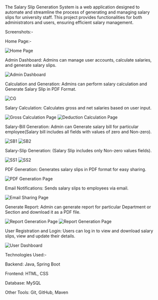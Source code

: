 The Salary Slip Generation System is a web application designed to automate and streamline the process of generating and managing salary slips for university staff. This project provides functionalities for both administrators and users, ensuring efficient salary management.

Screenshots:-

Home Page:-

![Home Page](HomePage.jpeg)

Admin Dashboard: Admins can manage user accounts, calculate salaries, and generate salary slips.

![Admin Dashboard](AdminPage.jpeg)

Calculation and Generation: Admins can perform salary calculation and Generate Salary Slip in PDF Format.

![CG](CG.jpeg)

Salary Calculation: Calculates gross and net salaries based on user input.

![Gross Calculation Page](GrossCalculation.png)
![Deduction Calculation Page](DeductionCalculation.png)

Salary-Bill Generation: Admin can Generate salary bill for particular employee(Salary bill includes all fields with values of zero and Non-zero).

![SB1](SB(1).jpeg)
![SB2](SB(2).jpeg)

Salary-Slip Generation: (Salary Slip includes only Non-zero values fields).

![SS1](SS(1).jpeg)
![SS2](SS(2).jpeg)

PDF Generation: Generates salary slips in PDF format for easy sharing.

![PDF Generation Page](PDFConversionPage.jpeg)

Email Notifications: Sends salary slips to employees via email.

![Email Sharing Page](EmailSharingPage.jpeg)

Generate Report: Admin can generate report for particular Department or Section and download it as a PDF file.

![Report Generation Page](Report(1).jpeg)
![Report Generation Page](Report(2).jpeg)

User Registration and Login: Users can log in to view and download salary slips, view and update their details.

![User Dashboard](UserPage.jpeg)

Technologies Used:-

Backend: Java, Spring Boot

Frontend: HTML, CSS

Database: MySQL

Other Tools: Git, GitHub, Maven
